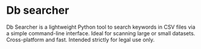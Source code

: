 # Db searcher
Db Searcher is a lightweight Python tool to search keywords in CSV files via a simple command-line interface. Ideal for scanning large or small datasets. Cross-platform and fast. Intended strictly for legal use only.
